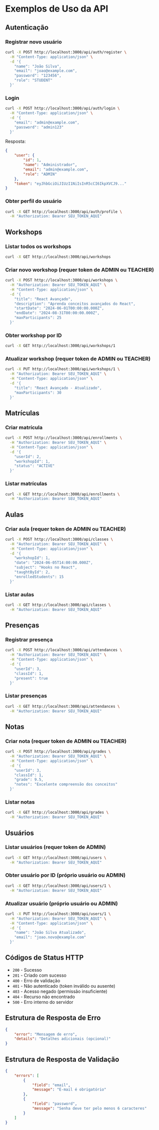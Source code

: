 # Exemplos de Uso da API

## Autenticação

### Registrar novo usuário

```bash
curl -X POST http://localhost:3000/api/auth/register \
  -H "Content-Type: application/json" \
  -d '{
    "name": "João Silva",
    "email": "joao@example.com",
    "password": "123456",
    "role": "STUDENT"
  }'
```

### Login

```bash
curl -X POST http://localhost:3000/api/auth/login \
  -H "Content-Type: application/json" \
  -d '{
    "email": "admin@example.com",
    "password": "admin123"
  }'
```

Resposta:

```json
{
    "user": {
        "id": 1,
        "name": "Administrador",
        "email": "admin@example.com",
        "role": "ADMIN"
    },
    "token": "eyJhbGciOiJIUzI1NiIsInR5cCI6IkpXVCJ9..."
}
```

### Obter perfil do usuário

```bash
curl -X GET http://localhost:3000/api/auth/profile \
  -H "Authorization: Bearer SEU_TOKEN_AQUI"
```

## Workshops

### Listar todos os workshops

```bash
curl -X GET http://localhost:3000/api/workshops
```

### Criar novo workshop (requer token de ADMIN ou TEACHER)

```bash
curl -X POST http://localhost:3000/api/workshops \
  -H "Authorization: Bearer SEU_TOKEN_AQUI" \
  -H "Content-Type: application/json" \
  -d '{
    "title": "React Avançado",
    "description": "Aprenda conceitos avançados do React",
    "startDate": "2024-06-01T00:00:00.000Z",
    "endDate": "2024-08-31T00:00:00.000Z",
    "maxParticipants": 25
  }'
```

### Obter workshop por ID

```bash
curl -X GET http://localhost:3000/api/workshops/1
```

### Atualizar workshop (requer token de ADMIN ou TEACHER)

```bash
curl -X PUT http://localhost:3000/api/workshops/1 \
  -H "Authorization: Bearer SEU_TOKEN_AQUI" \
  -H "Content-Type: application/json" \
  -d '{
    "title": "React Avançado - Atualizado",
    "maxParticipants": 30
  }'
```

## Matrículas

### Criar matrícula

```bash
curl -X POST http://localhost:3000/api/enrollments \
  -H "Authorization: Bearer SEU_TOKEN_AQUI" \
  -H "Content-Type: application/json" \
  -d '{
    "userId": 2,
    "workshopId": 1,
    "status": "ACTIVE"
  }'
```

### Listar matrículas

```bash
curl -X GET http://localhost:3000/api/enrollments \
  -H "Authorization: Bearer SEU_TOKEN_AQUI"
```

## Aulas

### Criar aula (requer token de ADMIN ou TEACHER)

```bash
curl -X POST http://localhost:3000/api/classes \
  -H "Authorization: Bearer SEU_TOKEN_AQUI" \
  -H "Content-Type: application/json" \
  -d '{
    "workshopId": 1,
    "date": "2024-06-05T14:00:00.000Z",
    "subject": "Hooks no React",
    "taughtById": 2,
    "enrolledStudents": 15
  }'
```

### Listar aulas

```bash
curl -X GET http://localhost:3000/api/classes \
  -H "Authorization: Bearer SEU_TOKEN_AQUI"
```

## Presenças

### Registrar presença

```bash
curl -X POST http://localhost:3000/api/attendances \
  -H "Authorization: Bearer SEU_TOKEN_AQUI" \
  -H "Content-Type: application/json" \
  -d '{
    "userId": 3,
    "classId": 1,
    "present": true
  }'
```

### Listar presenças

```bash
curl -X GET http://localhost:3000/api/attendances \
  -H "Authorization: Bearer SEU_TOKEN_AQUI"
```

## Notas

### Criar nota (requer token de ADMIN ou TEACHER)

```bash
curl -X POST http://localhost:3000/api/grades \
  -H "Authorization: Bearer SEU_TOKEN_AQUI" \
  -H "Content-Type: application/json" \
  -d '{
    "userId": 3,
    "classId": 1,
    "grade": 9.5,
    "notes": "Excelente compreensão dos conceitos"
  }'
```

### Listar notas

```bash
curl -X GET http://localhost:3000/api/grades \
  -H "Authorization: Bearer SEU_TOKEN_AQUI"
```

## Usuários

### Listar usuários (requer token de ADMIN)

```bash
curl -X GET http://localhost:3000/api/users \
  -H "Authorization: Bearer SEU_TOKEN_AQUI"
```

### Obter usuário por ID (próprio usuário ou ADMIN)

```bash
curl -X GET http://localhost:3000/api/users/1 \
  -H "Authorization: Bearer SEU_TOKEN_AQUI"
```

### Atualizar usuário (próprio usuário ou ADMIN)

```bash
curl -X PUT http://localhost:3000/api/users/1 \
  -H "Authorization: Bearer SEU_TOKEN_AQUI" \
  -H "Content-Type: application/json" \
  -d '{
    "name": "João Silva Atualizado",
    "email": "joao.novo@example.com"
  }'
```

## Códigos de Status HTTP

- `200` - Sucesso
- `201` - Criado com sucesso
- `400` - Erro de validação
- `401` - Não autenticado (token inválido ou ausente)
- `403` - Acesso negado (permissão insuficiente)
- `404` - Recurso não encontrado
- `500` - Erro interno do servidor

## Estrutura de Resposta de Erro

```json
{
    "error": "Mensagem de erro",
    "details": "Detalhes adicionais (opcional)"
}
```

## Estrutura de Resposta de Validação

```json
{
    "errors": [
        {
            "field": "email",
            "message": "E-mail é obrigatório"
        },
        {
            "field": "password",
            "message": "Senha deve ter pelo menos 6 caracteres"
        }
    ]
}
```
